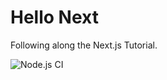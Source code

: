 # Hello Next
Following along the Next.js Tutorial.

![Node.js CI](https://github.com/AdeebAli/hello-next/workflows/Node.js%20CI/badge.svg?branch=master)
